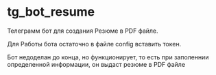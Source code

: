 # tg_bot_resume

Телеграмм бот для создания Резюме в PDF файле.

Для Работы бота остаточно в файле config вставить токен.

Бот недоделан до конца, но функционирует, то есть при заполеннии определенной информации, он выдаст резюме в PDF файле
